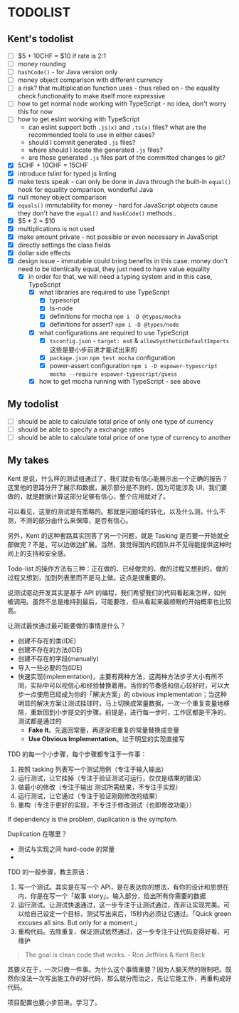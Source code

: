 # TODOLIST

## Kent's todolist 

* [ ] $5 + 10CHF = $10 if rate is 2:1 
* [ ] money rounding 
* [ ] `hashCode()` - for Java version only
* [ ] money object comparison with different currency
* [ ] a risk? that multiplication function uses - thus relied on - the equality check functionality to make itself more expressive 
* [ ] how to get normal node working with TypeScript - no idea, don't worry this for now  
* [ ] how to get eslint working with TypeScript
  * can eslint support both `.js(x)` and `.ts(x)` files? what are the recommended tools to use in either cases? 
  * should I commit generated `.js` files?
  * where should I locate the generated `.js` files? 
  * are those generated `.js` files part of the committed changes to git? 
* [x] 5CHF + 10CHF = 15CHF
* [x] introduce tslint for typed js linting   
* [x] make tests speak - can only be done in Java through the built-in `equal()` hook for equality comparison, wonderful Java  
* [x] null money object comparison
* [x] `equals()` immutability for money - hard for JavaScript objects cause they don't have the `equal()` and `hashCode()` methods..
* [x] $5 * 2 = $10
* [x] multiplications is not used 
* [x] make amount private - not possible or even necessary in JavaScript  
* [x] directly settings the class fields
* [x] dollar side effects
* [x] design issue - immutable could bring benefits in this case: money don't need to be identically equal, they just need to have value equality
  * [x] in order for that, we will need a typing system and in this case, TypeScript
    * [x] what libraries are required to use TypeScript
      * [x] typescript
      * [x] ts-node
      * [x] definitions for mocha `npm i -D @types/mocha`
      * [x] definitions for assert? `npm i -D @types/node` 
    * [x] what configurations are required to use TypeScript
      * [x] `tsconfig.json` - `target: es6` & `allowSyntheticDefaultImports` 这些是要小步前进才能试出来的
      * [x] `package.json` `npm test mocha` configuration
      * [x] power-assert configuration `npm i -D espower-typescript` `mocha --require espower-typescript/guess`    
    * [x] how to get mocha running with TypeScript - see above

## My todolist 

* [ ] should be able to calculate total price of only one type of currency
* [ ] should be able to specify a exchange rates 
* [ ] should be able to calculate total price of one type of currency to another 

## My takes 

Kent 是说，什么样的测试组通过了，我们就会有信心能展示出一个正确的报告？这里他的思路分开了展示和数据，展示部分是不测的，因为可能涉及 UI，我们要做的，就是数据计算这部分足够有信心，整个应用就对了。

可以看见，这里的测试是有策略的。那就是问题域的转化，以及什么测，什么不测，不测的部分由什么来保障，是否有信心。

另外，Kent 的这种套路其实回答了另一个问题，就是 Tasking 是否要一开始就全部做完？不是，可以边做边扩展。当然，我觉得国内的团队并不见得能提供这种时间上的支持和安全感。

Todo-list 的操作方法有三种：正在做的、已经做完的、做的过程又想到的。做的过程又想到，加到列表里而不是马上做。这点是很重要的。

说测试驱动开发其实是基于 API 的编程，我们希望我们的代码看起来怎样，如何被调用。虽然不总是维持到最后，可能要改，但从看起来最顺眼的开始概率也比较高。

让测试最快通过最可能要做的事情是什么？

* 创建不存在的类(IDE)
* 创建不存在的方法(IDE)
* 创建不存在的字段(manually)
* 导入一些必要的包(IDE)
* 快速实现(implementation)，主要有两种方法，这两种方法步子大小有所不同，实际中可以视信心和经验替换着用。当你的节奏感和信心较好时，可以大步一点使用已经成为你的「解决方案」的 obvious implementation；当这种明显的解决方案让测试挂球时，马上切换成常量数据，一次一个重复变量地移除，重新回到小步提交的步骤。前提是，进行每一步时，工作区都是干净的，测试都是通过的
  * **Fake It**。先返回常量，再逐渐把重复的常量替换成变量
  * **Use Obvious Implementation**。过于明显的实现直接写

TDD 的每一个小步骤，每个步骤都专注于一件事：

1. 按照 tasking 列表写一个测试用例（专注于输入输出）
2. 运行测试，让它挂掉（专注于验证测试可运行，仅仅是结果的错误）
3. 做最小的修改（专注于输出 测试所需结果，不专注于实现）
4. 运行测试，让它通过（专注于验证刚刚修改的结果）
5. 重构（专注于更好的实现，不专注于修改测试（也即修改功能））

If dependency is the problem, duplication is the symptom.

Duplication 在哪里？

* 测试与实现之间 hard-code 的常量
* 

TDD 的一般步骤，教主原话：

1. 写一个测试。其实是在写一个 API，是在表达你的想法，有你的设计和思想在内，你是在写一个「故事 story」。输入部分，给出所有你需要的数据
2. 运行测试。让测试快速通过，这一步专注于让测试通过，而非让实现完美。可以给自己设定一个目标，测试写出来后，15秒内必须让它通过。「Quick green excuses all sins. But only for a moment.」
3. 重构代码。去除重复、保证测试依然通过，这一步专注于让代码变得好看、可维护

> The goal is clean code that works. - Ron Jeffries & Kent Beck

其要义在于，一次只做一件事。为什么这个事情重要？因为人脑天然的限制吧。既然你没法一次写出能工作的好代码，那么就分而治之，先让它能工作，再重构成好代码。

项目配置也要小步前进。学习了。
 